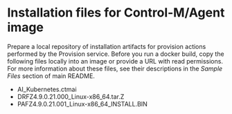 # Installation files for Control-M/Agent image
Prepare a local repository of installation artifacts for provision actions performed by the Provision service.
Before you run a docker build, copy the following files locally into an image or provide a URL with read permissions.
For more information about these files, see their descriptions in the *Sample Files* section of main README.  
- AI_Kubernetes.ctmai
- DRFZ4.9.0.21.000_Linux-x86_64.tar.Z
- PAFZ4.9.0.21.001_Linux-x86_64_INSTALL.BIN
